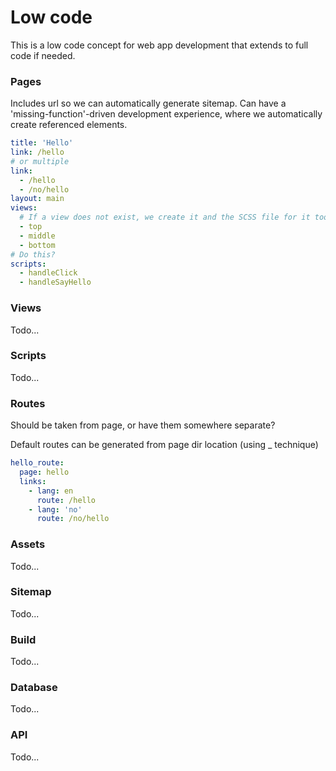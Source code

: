# Low code

This is a low code concept for web app development that extends to full code if needed.

### Pages

Includes url so we can automatically generate sitemap. Can have a 'missing-function'-driven development experience, where we automatically create referenced elements.

```yml
title: 'Hello'
link: /hello
# or multiple
link:
  - /hello
  - /no/hello
layout: main
views:
  # If a view does not exist, we create it and the SCSS file for it too
  - top
  - middle
  - bottom
# Do this?
scripts:
  - handleClick
  - handleSayHello
```

### Views

Todo...

### Scripts

Todo...

### Routes

Should be taken from page, or have them somewhere separate?

Default routes can be generated from page dir location (using _ technique)

```yml
hello_route:
  page: hello
  links:
    - lang: en
      route: /hello
    - lang: 'no'
      route: /no/hello
```

### Assets

Todo...

### Sitemap

Todo...

### Build

Todo...

### Database

Todo...

### API

Todo...
